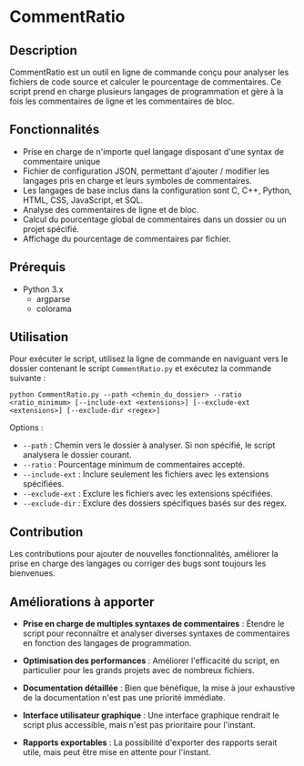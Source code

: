 # CommentRatio

## Description
CommentRatio est un outil en ligne de commande conçu pour analyser les fichiers de code source et calculer le pourcentage de commentaires. Ce script prend en charge plusieurs langages de programmation et gère à la fois les commentaires de ligne et les commentaires de bloc.

## Fonctionnalités
- Prise en charge de n'importe quel langage disposant d'une syntax de commentaire unique 
- Fichier de configuration JSON, permettant d'ajouter / modifier les langages pris en charge et leurs symboles de commentaires.
- Les langages de base inclus dans la configuration sont C, C++, Python, HTML, CSS, JavaScript, et SQL.
- Analyse des commentaires de ligne et de bloc.
- Calcul du pourcentage global de commentaires dans un dossier ou un projet spécifié.
- Affichage du pourcentage de commentaires par fichier.
 
## Prérequis
- Python 3.x
  - argparse
  - colorama

## Utilisation
Pour exécuter le script, utilisez la ligne de commande en naviguant vers le dossier contenant le script `CommentRatio.py` et exécutez la commande suivante :

```
python CommentRatio.py --path <chemin_du_dossier> --ratio <ratio_minimum> [--include-ext <extensions>] [--exclude-ext <extensions>] [--exclude-dir <regex>]
```

Options :
- `--path` : Chemin vers le dossier à analyser. Si non spécifié, le script analysera le dossier courant.
- `--ratio` : Pourcentage minimum de commentaires accepté.
- `--include-ext` : Inclure seulement les fichiers avec les extensions spécifiées.
- `--exclude-ext` : Exclure les fichiers avec les extensions spécifiées.
- `--exclude-dir` : Exclure des dossiers spécifiques basés sur des regex.


## Contribution
Les contributions pour ajouter de nouvelles fonctionnalités, améliorer la prise en charge des langages ou corriger des bugs sont toujours les bienvenues.

## Améliorations à apporter


- **Prise en charge de multiples syntaxes de commentaires** : Étendre le script pour reconnaître et analyser diverses syntaxes de commentaires en fonction des langages de programmation.

- **Optimisation des performances** : Améliorer l'efficacité du script, en particulier pour les grands projets avec de nombreux fichiers.

- **Documentation détaillée** : Bien que bénéfique, la mise à jour exhaustive de la documentation n'est pas une priorité immédiate.
- **Interface utilisateur graphique** : Une interface graphique rendrait le script plus accessible, mais n'est pas prioritaire pour l'instant.
- **Rapports exportables** : La possibilité d'exporter des rapports serait utile, mais peut être mise en attente pour l'instant.


